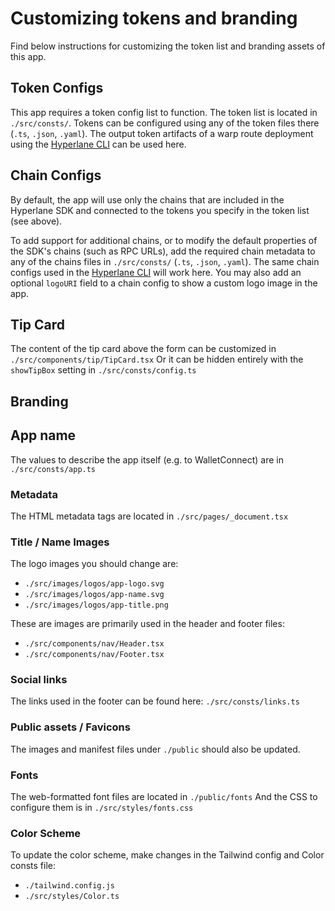 # Customizing tokens and branding

Find below instructions for customizing the token list and branding assets of this app.

## Token Configs

This app requires a token config list to function. The token list is located in `./src/consts/`. Tokens can be configured using any of the token files there (`.ts`, `.json`, `.yaml`). The output token artifacts of a warp route deployment using the [Hyperlane CLI](https://www.npmjs.com/package/@hyperlane-xyz/cli) can be used here.

## Chain Configs

By default, the app will use only the chains that are included in the Hyperlane SDK and connected to the tokens you specify in the token list (see above).

To add support for additional chains, or to modify the default properties of the SDK's chains (such as RPC URLs), add the required chain metadata to any of the chains files in `./src/consts/` (`.ts`, `.json`, `.yaml`). The same chain configs used in the [Hyperlane CLI](https://www.npmjs.com/package/@hyperlane-xyz/cli) will work here. You may also add an optional `logoURI` field to a chain config to show a custom logo image in the app.

## Tip Card

The content of the tip card above the form can be customized in `./src/components/tip/TipCard.tsx`
Or it can be hidden entirely with the `showTipBox` setting in `./src/consts/config.ts`

## Branding

## App name

The values to describe the app itself (e.g. to WalletConnect) are in `./src/consts/app.ts`

### Metadata

The HTML metadata tags are located in `./src/pages/_document.tsx`

### Title / Name Images

The logo images you should change are:

- `./src/images/logos/app-logo.svg`
- `./src/images/logos/app-name.svg`
- `./src/images/logos/app-title.png`

These are images are primarily used in the header and footer files:

- `./src/components/nav/Header.tsx`
- `./src/components/nav/Footer.tsx`

### Social links

The links used in the footer can be found here: `./src/consts/links.ts`

### Public assets / Favicons

The images and manifest files under `./public` should also be updated.

### Fonts

The web-formatted font files are located in `./public/fonts`
And the CSS to configure them is in `./src/styles/fonts.css`

### Color Scheme

To update the color scheme, make changes in the Tailwind config and Color consts file:

- `./tailwind.config.js`
- `./src/styles/Color.ts`
